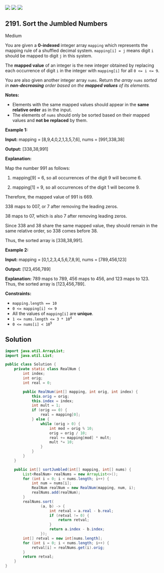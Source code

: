 [![](https://img.shields.io/github/stars/javadev/LeetCode-in-Java?label=Stars&style=flat-square)](https://github.com/javadev/LeetCode-in-Java)
[![](https://img.shields.io/github/forks/javadev/LeetCode-in-Java?label=Fork%20me%20on%20GitHub%20&style=flat-square)](https://github.com/javadev/LeetCode-in-Java/fork)
[![](https://img.shields.io/badge/-LeetCode%20in%20Kotlin-blue?style=flat-square)](https://github.com/javadev/LeetCode-in-Kotlin)

## 2191\. Sort the Jumbled Numbers

Medium

You are given a **0-indexed** integer array `mapping` which represents the mapping rule of a shuffled decimal system. `mapping[i] = j` means digit `i` should be mapped to digit `j` in this system.

The **mapped value** of an integer is the new integer obtained by replacing each occurrence of digit `i` in the integer with `mapping[i]` for all `0 <= i <= 9`.

You are also given another integer array `nums`. Return _the array_ `nums` _sorted in **non-decreasing** order based on the **mapped values** of its elements._

**Notes:**

*   Elements with the same mapped values should appear in the **same relative order** as in the input.
*   The elements of `nums` should only be sorted based on their mapped values and **not be replaced** by them.

**Example 1:**

**Input:** mapping = [8,9,4,0,2,1,3,5,7,6], nums = [991,338,38]

**Output:** [338,38,991]

**Explanation:**

Map the number 991 as follows:

1. mapping[9] = 6, so all occurrences of the digit 9 will become 6.

2. mapping[1] = 9, so all occurrences of the digit 1 will become 9.

Therefore, the mapped value of 991 is 669.

338 maps to 007, or 7 after removing the leading zeros.

38 maps to 07, which is also 7 after removing leading zeros.

Since 338 and 38 share the same mapped value, they should remain in the same relative order, so 338 comes before 38.

Thus, the sorted array is [338,38,991]. 

**Example 2:**

**Input:** mapping = [0,1,2,3,4,5,6,7,8,9], nums = [789,456,123]

**Output:** [123,456,789]

**Explanation:** 789 maps to 789, 456 maps to 456, and 123 maps to 123. Thus, the sorted array is [123,456,789]. 

**Constraints:**

*   `mapping.length == 10`
*   `0 <= mapping[i] <= 9`
*   All the values of `mapping[i]` are **unique**.
*   <code>1 <= nums.length <= 3 * 10<sup>4</sup></code>
*   <code>0 <= nums[i] < 10<sup>9</sup></code>

## Solution

```java
import java.util.ArrayList;
import java.util.List;

public class Solution {
    private static class RealNum {
        int index;
        int orig;
        int real = 0;

        public RealNum(int[] mapping, int orig, int index) {
            this.orig = orig;
            this.index = index;
            int mult = 1;
            if (orig == 0) {
                real = mapping[0];
            } else {
                while (orig > 0) {
                    int mod = orig % 10;
                    orig = orig / 10;
                    real += mapping[mod] * mult;
                    mult *= 10;
                }
            }
        }
    }

    public int[] sortJumbled(int[] mapping, int[] nums) {
        List<RealNum> realNums = new ArrayList<>();
        for (int i = 0; i < nums.length; i++) {
            int num = nums[i];
            RealNum realNum = new RealNum(mapping, num, i);
            realNums.add(realNum);
        }
        realNums.sort(
                (a, b) -> {
                    int retval = a.real - b.real;
                    if (retval != 0) {
                        return retval;
                    }
                    return a.index - b.index;
                });
        int[] retval = new int[nums.length];
        for (int i = 0; i < nums.length; i++) {
            retval[i] = realNums.get(i).orig;
        }
        return retval;
    }
}
```